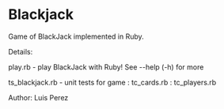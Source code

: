 Blackjack
=========

Game of BlackJack implemented in Ruby.

Details:

play.rb - play BlackJack with Ruby! See --help (-h) for more

ts_blackjack.rb - unit tests for game
  : tc_cards.rb
  : tc_players.rb


Author: Luis Perez

